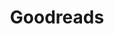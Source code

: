 ---
title: "Goodreads"
weight: 7
icon: "book"
description: "Everything I've read, am reading, and want to read."
link: "https://www.goodreads.com/darkishlocket10"
---